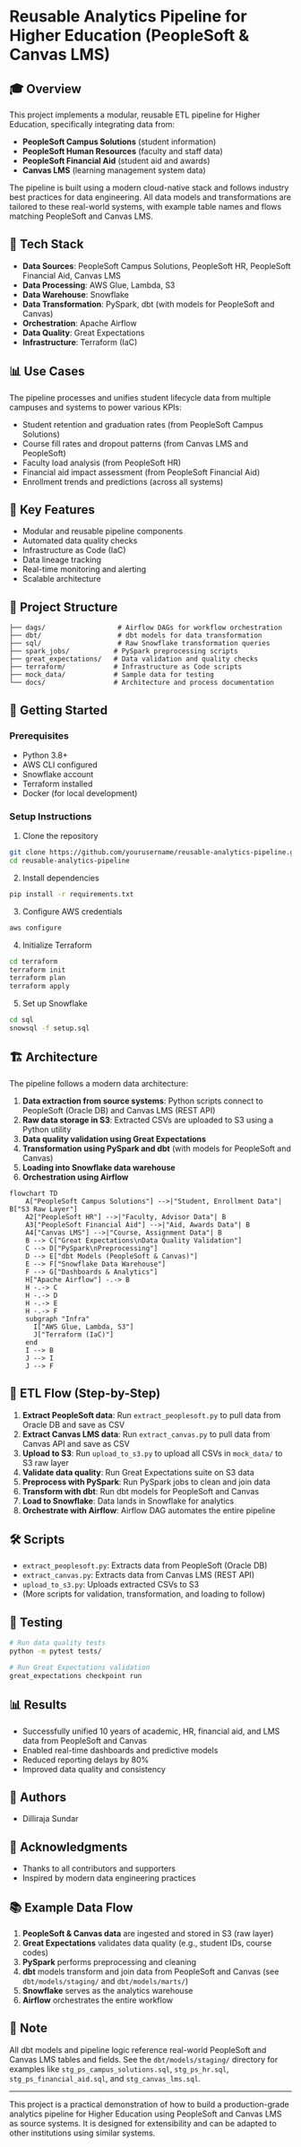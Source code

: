 # Reusable Analytics Pipeline for Higher Education (PeopleSoft & Canvas LMS)

## 🎓 Overview
This project implements a modular, reusable ETL pipeline for Higher Education, specifically integrating data from:
- **PeopleSoft Campus Solutions** (student information)
- **PeopleSoft Human Resources** (faculty and staff data)
- **PeopleSoft Financial Aid** (student aid and awards)
- **Canvas LMS** (learning management system data)

The pipeline is built using a modern cloud-native stack and follows industry best practices for data engineering. All data models and transformations are tailored to these real-world systems, with example table names and flows matching PeopleSoft and Canvas LMS.

## 🧰 Tech Stack
- **Data Sources**: PeopleSoft Campus Solutions, PeopleSoft HR, PeopleSoft Financial Aid, Canvas LMS
- **Data Processing**: AWS Glue, Lambda, S3
- **Data Warehouse**: Snowflake
- **Data Transformation**: PySpark, dbt (with models for PeopleSoft and Canvas)
- **Orchestration**: Apache Airflow
- **Data Quality**: Great Expectations
- **Infrastructure**: Terraform (IaC)

## 📊 Use Cases
The pipeline processes and unifies student lifecycle data from multiple campuses and systems to power various KPIs:
- Student retention and graduation rates (from PeopleSoft Campus Solutions)
- Course fill rates and dropout patterns (from Canvas LMS and PeopleSoft)
- Faculty load analysis (from PeopleSoft HR)
- Financial aid impact assessment (from PeopleSoft Financial Aid)
- Enrollment trends and predictions (across all systems)

## 🎯 Key Features
- Modular and reusable pipeline components
- Automated data quality checks
- Infrastructure as Code (IaC)
- Data lineage tracking
- Real-time monitoring and alerting
- Scalable architecture

## 📁 Project Structure
```
├── dags/                  # Airflow DAGs for workflow orchestration
├── dbt/                   # dbt models for data transformation
├── sql/                   # Raw Snowflake transformation queries
├── spark_jobs/           # PySpark preprocessing scripts
├── great_expectations/   # Data validation and quality checks
├── terraform/            # Infrastructure as Code scripts
├── mock_data/            # Sample data for testing
└── docs/                 # Architecture and process documentation
```

## 🚀 Getting Started

### Prerequisites
- Python 3.8+
- AWS CLI configured
- Snowflake account
- Terraform installed
- Docker (for local development)

### Setup Instructions
1. Clone the repository
```bash
git clone https://github.com/yourusername/reusable-analytics-pipeline.git
cd reusable-analytics-pipeline
```

2. Install dependencies
```bash
pip install -r requirements.txt
```

3. Configure AWS credentials
```bash
aws configure
```

4. Initialize Terraform
```bash
cd terraform
terraform init
terraform plan
terraform apply
```

5. Set up Snowflake
```bash
cd sql
snowsql -f setup.sql
```

## 🏗️ Architecture
The pipeline follows a modern data architecture:

1. **Data extraction from source systems**: Python scripts connect to PeopleSoft (Oracle DB) and Canvas LMS (REST API)
2. **Raw data storage in S3**: Extracted CSVs are uploaded to S3 using a Python utility
3. **Data quality validation using Great Expectations**
4. **Transformation using PySpark and dbt** (with models for PeopleSoft and Canvas)
5. **Loading into Snowflake data warehouse**
6. **Orchestration using Airflow**

```mermaid
flowchart TD
    A["PeopleSoft Campus Solutions"] -->|"Student, Enrollment Data"| B["S3 Raw Layer"]
    A2["PeopleSoft HR"] -->|"Faculty, Advisor Data"| B
    A3["PeopleSoft Financial Aid"] -->|"Aid, Awards Data"| B
    A4["Canvas LMS"] -->|"Course, Assignment Data"| B
    B --> C["Great Expectations\nData Quality Validation"]
    C --> D["PySpark\nPreprocessing"]
    D --> E["dbt Models (PeopleSoft & Canvas)"]
    E --> F["Snowflake Data Warehouse"]
    F --> G["Dashboards & Analytics"]
    H["Apache Airflow"] -.-> B
    H -.-> C
    H -.-> D
    H -.-> E
    H -.-> F
    subgraph "Infra"
      I["AWS Glue, Lambda, S3"]
      J["Terraform (IaC)"]
    end
    I --> B
    J --> I
    J --> F
```

## 🚀 ETL Flow (Step-by-Step)
1. **Extract PeopleSoft data**: Run `extract_peoplesoft.py` to pull data from Oracle DB and save as CSV
2. **Extract Canvas LMS data**: Run `extract_canvas.py` to pull data from Canvas API and save as CSV
3. **Upload to S3**: Run `upload_to_s3.py` to upload all CSVs in `mock_data/` to S3 raw layer
4. **Validate data quality**: Run Great Expectations suite on S3 data
5. **Preprocess with PySpark**: Run PySpark jobs to clean and join data
6. **Transform with dbt**: Run dbt models for PeopleSoft and Canvas
7. **Load to Snowflake**: Data lands in Snowflake for analytics
8. **Orchestrate with Airflow**: Airflow DAG automates the entire pipeline

## 🛠️ Scripts
- `extract_peoplesoft.py`: Extracts data from PeopleSoft (Oracle DB)
- `extract_canvas.py`: Extracts data from Canvas LMS (REST API)
- `upload_to_s3.py`: Uploads extracted CSVs to S3
- (More scripts for validation, transformation, and loading to follow)

## 🧪 Testing
```bash
# Run data quality tests
python -m pytest tests/

# Run Great Expectations validation
great_expectations checkpoint run
```

## 📊 Results
- Successfully unified 10 years of academic, HR, financial aid, and LMS data from PeopleSoft and Canvas
- Enabled real-time dashboards and predictive models
- Reduced reporting delays by 80%
- Improved data quality and consistency


## 👥 Authors
- Dilliraja Sundar

## 🙏 Acknowledgments
- Thanks to all contributors and supporters
- Inspired by modern data engineering practices

## 📚 Example Data Flow
1. **PeopleSoft & Canvas data** are ingested and stored in S3 (raw layer)
2. **Great Expectations** validates data quality (e.g., student IDs, course codes)
3. **PySpark** performs preprocessing and cleaning
4. **dbt** models transform and join data from PeopleSoft and Canvas (see `dbt/models/staging/` and `dbt/models/marts/`)
5. **Snowflake** serves as the analytics warehouse
6. **Airflow** orchestrates the entire workflow

## 📝 Note
All dbt models and pipeline logic reference real-world PeopleSoft and Canvas LMS tables and fields. See the `dbt/models/staging/` directory for examples like `stg_ps_campus_solutions.sql`, `stg_ps_hr.sql`, `stg_ps_financial_aid.sql`, and `stg_canvas_lms.sql`.

---

This project is a practical demonstration of how to build a production-grade analytics pipeline for Higher Education using PeopleSoft and Canvas LMS as source systems. It is designed for extensibility and can be adapted to other institutions using similar systems.
